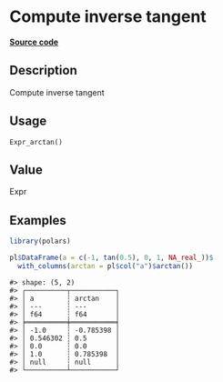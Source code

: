 

# Compute inverse tangent

[**Source code**](https://github.com/pola-rs/r-polars/tree/main/R/after-wrappers.R#L20)

## Description

Compute inverse tangent

## Usage

<pre><code class='language-R'>Expr_arctan()
</code></pre>

## Value

Expr

## Examples

``` r
library(polars)

pl$DataFrame(a = c(-1, tan(0.5), 0, 1, NA_real_))$
  with_columns(arctan = pl$col("a")$arctan())
```

    #> shape: (5, 2)
    #> ┌──────────┬───────────┐
    #> │ a        ┆ arctan    │
    #> │ ---      ┆ ---       │
    #> │ f64      ┆ f64       │
    #> ╞══════════╪═══════════╡
    #> │ -1.0     ┆ -0.785398 │
    #> │ 0.546302 ┆ 0.5       │
    #> │ 0.0      ┆ 0.0       │
    #> │ 1.0      ┆ 0.785398  │
    #> │ null     ┆ null      │
    #> └──────────┴───────────┘
